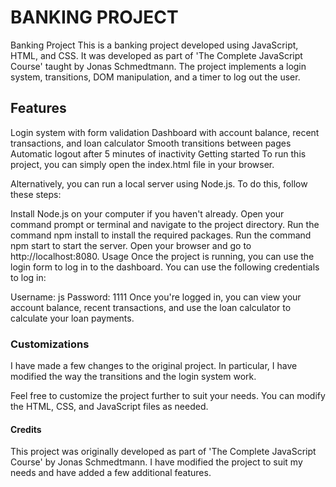 # BANKING PROJECT

Banking Project
This is a banking project developed using JavaScript, HTML, and CSS. It was developed as part of 'The Complete JavaScript Course' taught by Jonas Schmedtmann. The project implements a login system, transitions, DOM manipulation, and a timer to log out the user.

## Features

Login system with form validation
Dashboard with account balance, recent transactions, and loan calculator
Smooth transitions between pages
Automatic logout after 5 minutes of inactivity
Getting started
To run this project, you can simply open the index.html file in your browser.

Alternatively, you can run a local server using Node.js. To do this, follow these steps:

Install Node.js on your computer if you haven't already.
Open your command prompt or terminal and navigate to the project directory.
Run the command npm install to install the required packages.
Run the command npm start to start the server.
Open your browser and go to http://localhost:8080.
Usage
Once the project is running, you can use the login form to log in to the dashboard. You can use the following credentials to log in:

Username: js
Password: 1111
Once you're logged in, you can view your account balance, recent transactions, and use the loan calculator to calculate your loan payments.

### Customizations

I have made a few changes to the original project. In particular, I have modified the way the transitions and the login system work.

Feel free to customize the project further to suit your needs. You can modify the HTML, CSS, and JavaScript files as needed.

#### Credits

This project was originally developed as part of 'The Complete JavaScript Course' by Jonas Schmedtmann. I have modified the project to suit my needs and have added a few additional features.
